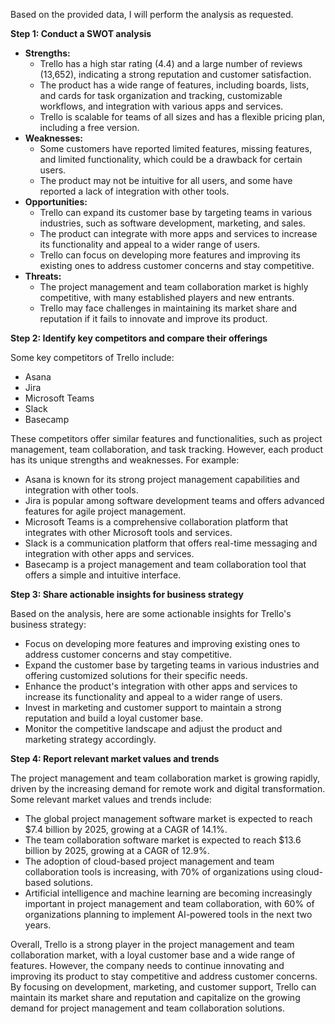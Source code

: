 Based on the provided data, I will perform the analysis as requested.

**Step 1: Conduct a SWOT analysis**

* **Strengths:**
	+ Trello has a high star rating (4.4) and a large number of reviews (13,652), indicating a strong reputation and customer satisfaction.
	+ The product has a wide range of features, including boards, lists, and cards for task organization and tracking, customizable workflows, and integration with various apps and services.
	+ Trello is scalable for teams of all sizes and has a flexible pricing plan, including a free version.
* **Weaknesses:**
	+ Some customers have reported limited features, missing features, and limited functionality, which could be a drawback for certain users.
	+ The product may not be intuitive for all users, and some have reported a lack of integration with other tools.
* **Opportunities:**
	+ Trello can expand its customer base by targeting teams in various industries, such as software development, marketing, and sales.
	+ The product can integrate with more apps and services to increase its functionality and appeal to a wider range of users.
	+ Trello can focus on developing more features and improving its existing ones to address customer concerns and stay competitive.
* **Threats:**
	+ The project management and team collaboration market is highly competitive, with many established players and new entrants.
	+ Trello may face challenges in maintaining its market share and reputation if it fails to innovate and improve its product.

**Step 2: Identify key competitors and compare their offerings**

Some key competitors of Trello include:

* Asana
* Jira
* Microsoft Teams
* Slack
* Basecamp

These competitors offer similar features and functionalities, such as project management, team collaboration, and task tracking. However, each product has its unique strengths and weaknesses. For example:

* Asana is known for its strong project management capabilities and integration with other tools.
* Jira is popular among software development teams and offers advanced features for agile project management.
* Microsoft Teams is a comprehensive collaboration platform that integrates with other Microsoft tools and services.
* Slack is a communication platform that offers real-time messaging and integration with other apps and services.
* Basecamp is a project management and team collaboration tool that offers a simple and intuitive interface.

**Step 3: Share actionable insights for business strategy**

Based on the analysis, here are some actionable insights for Trello's business strategy:

* Focus on developing more features and improving existing ones to address customer concerns and stay competitive.
* Expand the customer base by targeting teams in various industries and offering customized solutions for their specific needs.
* Enhance the product's integration with other apps and services to increase its functionality and appeal to a wider range of users.
* Invest in marketing and customer support to maintain a strong reputation and build a loyal customer base.
* Monitor the competitive landscape and adjust the product and marketing strategy accordingly.

**Step 4: Report relevant market values and trends**

The project management and team collaboration market is growing rapidly, driven by the increasing demand for remote work and digital transformation. Some relevant market values and trends include:

* The global project management software market is expected to reach $7.4 billion by 2025, growing at a CAGR of 14.1%.
* The team collaboration software market is expected to reach $13.6 billion by 2025, growing at a CAGR of 12.9%.
* The adoption of cloud-based project management and team collaboration tools is increasing, with 70% of organizations using cloud-based solutions.
* Artificial intelligence and machine learning are becoming increasingly important in project management and team collaboration, with 60% of organizations planning to implement AI-powered tools in the next two years.

Overall, Trello is a strong player in the project management and team collaboration market, with a loyal customer base and a wide range of features. However, the company needs to continue innovating and improving its product to stay competitive and address customer concerns. By focusing on development, marketing, and customer support, Trello can maintain its market share and reputation and capitalize on the growing demand for project management and team collaboration solutions.
